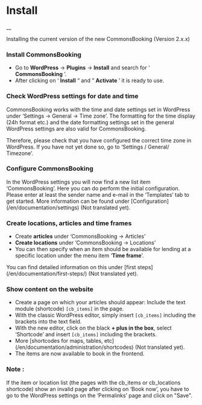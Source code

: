 # Install

__

Installing the current version of the new CommonsBooking (Version 2.x.x)

### Install CommonsBooking

  * Go to **WordPress** -> **Plugins** -> **Install** and search for ‘ **CommonsBooking** ’.
  * After clicking on ‘ **Install** “ and ” **Activate** ’ it is ready to use.

### Check WordPress settings for date and time

CommonsBooking works with the time and date settings set in
WordPress under ‘Settings -> General -> Time zone’.
The formatting for the time display (24h format etc.) and the date formatting settings set in the general WordPress settings are also valid for CommonsBooking.

Therefore, please check that you have configured the correct time zone in WordPress. If you have not yet done so, go to ‘Settings / General/ Timezone’.

### Configure CommonsBooking

In the WordPress settings you will now find a new list item ‘CommonsBooking’. Here you can do perform the initial configuration.  Please
enter at least the sender name and e-mail in the ‘Templates’ tab to get started. More information can be found under \[Configuration](/en/documentation/settings) (Not translated yet).

### Create locations, articles and time frames

  * Create **articles** under ‘CommonsBooking -> Articles’
  * **Create locations** under ‘CommonsBooking -> Locations’
  * You can then specify when an item should be available for lending at a specific location under the menu item ‘**Time frame**’.

You can find detailed information on this under \[first steps](/en/documentation/first-steps/) (Not translated yet).

### Show content on the website

  * Create a page on which your articles should appear: Include the text module (shortcode) `[cb_items]` in the page.
  * With the classic WordPress editor, simply insert `[cb_items]` including the brackets into the text field.
  * With the new editor, click on the black **\+ plus in the box**, select ‘Shortcode’ and insert `[cb_items]` including the brackets.
  * More \[shortcodes for maps, tables, etc](/en/documentation/administration/shortcodes) (Not translated yet).
  * The items are now available to book in the frontend.

### **Note** :

If the item or location list (the pages with the cb_items or
cb_locations shortcode) show an invalid page after clicking on ‘Book now’, you have to go to the WordPress settings on the ‘Permalinks’ page and click on "Save".


